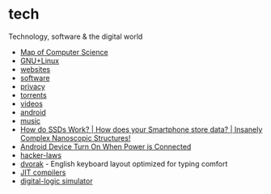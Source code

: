 # tech

Technology, software & the digital world

- [Map of Computer Science](https://piped.kavin.rocks/watch?v=SzJ46YA_RaA)
- [GNU+Linux](linux.md)
- [websites](websites.md)
- [software](software.md)
- [privacy](privacy.md)
- [torrents](torrents.md)
- [videos](videos.md)
- [android](android.md)
- [music](music.md)
- [How do SSDs Work? | How does your Smartphone store data? |  Insanely Complex Nanoscopic Structures!](https://piped.kavin.rocks/watch?v=5Mh3o886qpg)
- [Android Device Turn On When Power is Connected](https://odysee.com/@metalx1000:c/android-device-turn-on-when-power-is:1)
- [hacker-laws](https://github.com/dwmkerr/hacker-laws)
- [dvorak](https://en.wikipedia.org/wiki/Dvorak_keyboard_layout) - English keyboard layout optimized for typing comfort
- [JIT compilers](https://piped.kavin.rocks/watch?v=d7KHAVaX_Rs)
- [digital-logic simulator](https://github.com/SebLague/Digital-Logic-Sim)

